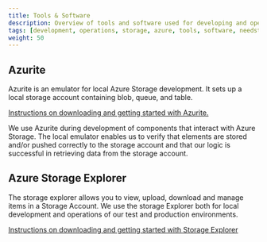 ```yaml
---
title: Tools & Software
description: Overview of tools and software used for developing and operating Azure Storage
tags: [development, operations, storage, azure, tools, software, needstranslation]
weight: 50
---
```


## Azurite 

Azurite is an emulator for local Azure Storage development.
It sets up a local storage account containing blob, queue, and table.

[Instructions on downloading and getting started with Azurite.](https://learn.microsoft.com/en-us/azure/storage/common/storage-use-azurite?tabs=visual-studio-code#install-azurite)

We use Azurite during development of components that interact with Azure Storage. 
The local emulator enables us to verify that elements are stored and/or pushed correctly to the storage account
and that our logic is successful in retrieving data from the storage account. 


## Azure Storage Explorer

The storage explorer allows you to view, upload, download and manage items in a Storage Account. 
We use the storage Explorer both for local development and operations of our test and production environments. 

[Instructions on downloading and getting started with Storage Explorer](https://azure.microsoft.com/en-us/products/storage/storage-explorer/)